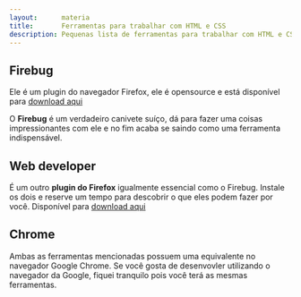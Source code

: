 ```yaml
---
layout:      materia
title:       Ferramentas para trabalhar com HTML e CSS
description: Pequenas lista de ferramentas para trabalhar com HTML e CSS
---
```


Firebug
---

Ele é um plugin do navegador Firefox, ele é opensource e está disponível para [download aqui](https://addons.mozilla.org/pt-br/firefox/addon/firebug "link-externo")

O __Firebug__ é um verdadeiro canivete suíço, dá para fazer uma coisas impressionantes com ele e no fim acaba se saindo
como uma ferramenta indispensável.


Web developer
---

É um outro __plugin do Firefox__ igualmente essencial como o Firebug. Instale os dois e reserve um tempo para descobrir 
o que eles podem fazer por você. Disponível para [download aqui](https://addons.mozilla.org/pt-br/firefox/addon/web-developer/ "link-externo")


Chrome
---
Ambas as ferramentas mencionadas possuem uma equivalente no navegador Google Chrome. Se você gosta de desenvovler
utilizando o navegador da Google, fiquei tranquilo pois você terá as mesmas ferramentas.